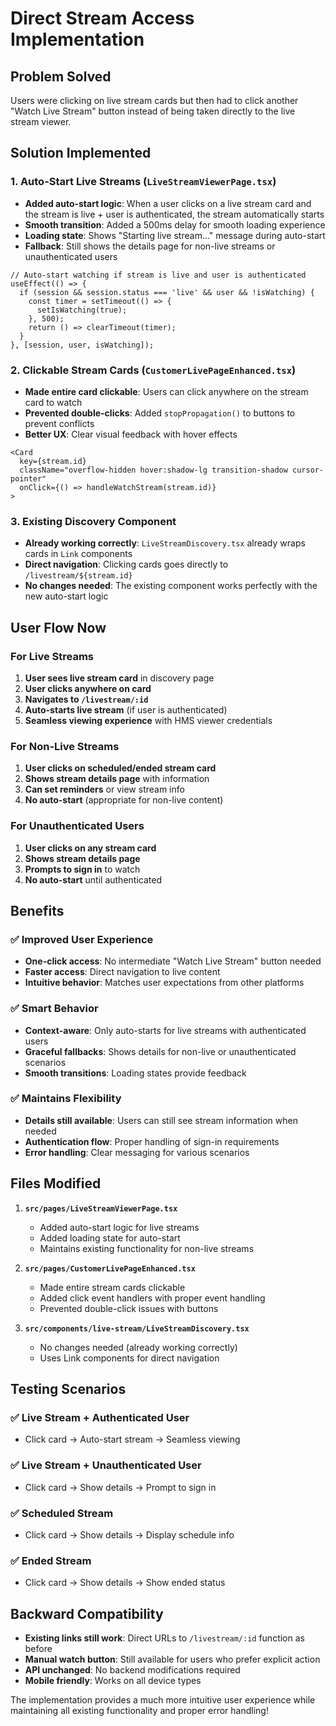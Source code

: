 # Direct Stream Access Implementation

## Problem Solved
Users were clicking on live stream cards but then had to click another "Watch Live Stream" button instead of being taken directly to the live stream viewer.

## Solution Implemented

### 1. Auto-Start Live Streams (`LiveStreamViewerPage.tsx`)
- **Added auto-start logic**: When a user clicks on a live stream card and the stream is live + user is authenticated, the stream automatically starts
- **Smooth transition**: Added a 500ms delay for smooth loading experience
- **Loading state**: Shows "Starting live stream..." message during auto-start
- **Fallback**: Still shows the details page for non-live streams or unauthenticated users

```tsx
// Auto-start watching if stream is live and user is authenticated
useEffect(() => {
  if (session && session.status === 'live' && user && !isWatching) {
    const timer = setTimeout(() => {
      setIsWatching(true);
    }, 500);
    return () => clearTimeout(timer);
  }
}, [session, user, isWatching]);
```

### 2. Clickable Stream Cards (`CustomerLivePageEnhanced.tsx`)
- **Made entire card clickable**: Users can click anywhere on the stream card to watch
- **Prevented double-clicks**: Added `stopPropagation()` to buttons to prevent conflicts
- **Better UX**: Clear visual feedback with hover effects

```tsx
<Card 
  key={stream.id} 
  className="overflow-hidden hover:shadow-lg transition-shadow cursor-pointer"
  onClick={() => handleWatchStream(stream.id)}
>
```

### 3. Existing Discovery Component
- **Already working correctly**: `LiveStreamDiscovery.tsx` already wraps cards in `Link` components
- **Direct navigation**: Clicking cards goes directly to `/livestream/${stream.id}`
- **No changes needed**: The existing component works perfectly with the new auto-start logic

## User Flow Now

### For Live Streams
1. **User sees live stream card** in discovery page
2. **User clicks anywhere on card** 
3. **Navigates to `/livestream/:id`**
4. **Auto-starts live stream** (if user is authenticated)
5. **Seamless viewing experience** with HMS viewer credentials

### For Non-Live Streams
1. **User clicks on scheduled/ended stream card**
2. **Shows stream details page** with information
3. **Can set reminders** or view stream info
4. **No auto-start** (appropriate for non-live content)

### For Unauthenticated Users
1. **User clicks on any stream card**
2. **Shows stream details page** 
3. **Prompts to sign in** to watch
4. **No auto-start** until authenticated

## Benefits

### ✅ **Improved User Experience**
- **One-click access**: No intermediate "Watch Live Stream" button needed
- **Faster access**: Direct navigation to live content
- **Intuitive behavior**: Matches user expectations from other platforms

### ✅ **Smart Behavior**
- **Context-aware**: Only auto-starts for live streams with authenticated users
- **Graceful fallbacks**: Shows details for non-live or unauthenticated scenarios
- **Smooth transitions**: Loading states provide feedback

### ✅ **Maintains Flexibility**
- **Details still available**: Users can still see stream information when needed
- **Authentication flow**: Proper handling of sign-in requirements
- **Error handling**: Clear messaging for various scenarios

## Files Modified

1. **`src/pages/LiveStreamViewerPage.tsx`**
   - Added auto-start logic for live streams
   - Added loading state for auto-start
   - Maintains existing functionality for non-live streams

2. **`src/pages/CustomerLivePageEnhanced.tsx`**
   - Made entire stream cards clickable
   - Added click event handlers with proper event handling
   - Prevented double-click issues with buttons

3. **`src/components/live-stream/LiveStreamDiscovery.tsx`**
   - No changes needed (already working correctly)
   - Uses Link components for direct navigation

## Testing Scenarios

### ✅ **Live Stream + Authenticated User**
- Click card → Auto-start stream → Seamless viewing

### ✅ **Live Stream + Unauthenticated User**  
- Click card → Show details → Prompt to sign in

### ✅ **Scheduled Stream**
- Click card → Show details → Display schedule info

### ✅ **Ended Stream**
- Click card → Show details → Show ended status

## Backward Compatibility

- **Existing links still work**: Direct URLs to `/livestream/:id` function as before
- **Manual watch button**: Still available for users who prefer explicit action
- **API unchanged**: No backend modifications required
- **Mobile friendly**: Works on all device types

The implementation provides a much more intuitive user experience while maintaining all existing functionality and proper error handling!